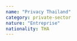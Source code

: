 ```yaml
---
name: "Privacy Thailand"
category: private-sector
nature: "Entreprise"
nationality: THA
---
```

    